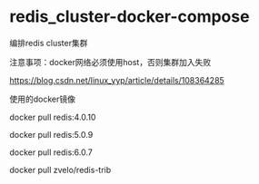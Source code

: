 # redis_cluster-docker-compose
编排redis cluster集群
>
注意事项：docker网络必须使用host，否则集群加入失败
>
https://blog.csdn.net/linux_yyp/article/details/108364285

>
使用的docker镜像
>
docker pull redis:4.0.10
>
docker pull redis:5.0.9
>
docker pull redis:6.0.7
>
docker pull zvelo/redis-trib
